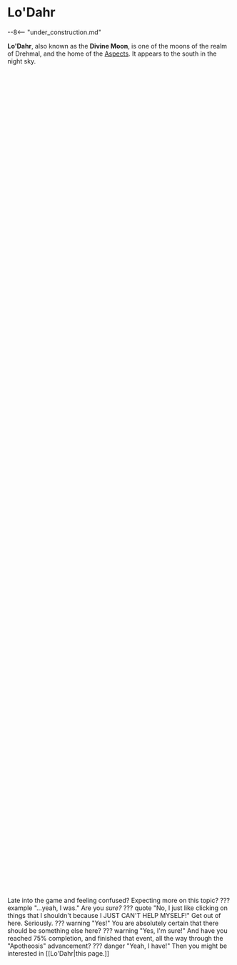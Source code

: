 # Lo'Dahr

--8<-- "under_construction.md"

**Lo'Dahr**, also known as the **Divine Moon**, is one of the moons of the realm of Drehmal, and the home of the [Aspects](/Lore/Higher_Beings/Aspects). It appears to the south in the night sky.






<br> <br> <br> <br> <br> <br> <br> <br> <br> <br> <br> <br> <br> <br> <br> <br> <br> <br> <br> <br> <br> <br> <br> <br> <br> <br> <br> <br> <br> <br> <br> <br> <br> <br> <br> <br> <br> <br> <br> <br> <br> <br> <br> <br> <br> <br> <br> <br> <br> <br> <br> <br> <br> <br> <br> <br> <br> <br> <br> <br> <br> <br> <br> <br> <br> <br> <br> <br> <br> <br> <br> <br> <br> <br> <br> <br> <br> <br> <br> <br> <br> <br> <br> <br> <br> <br> <br> <br> <br> <br> <br> <br> <br> <br> <br> <br> <br> <br> <br> <br> <br> <br> <br> <br> <br> <br> <br> <br>

Late into the game and feeling confused? Expecting more on this topic?
??? example "...yeah, I was."
    Are you *sure?*
    ??? quote "No, I just like clicking on things that I shouldn't because I JUST CAN'T HELP MYSELF!"
        Get out of here. Seriously.
    ??? warning "Yes!"
        You are absolutely certain that there should be something else here?
        ??? warning "Yes, I'm sure!"
            And have you reached 75% completion, and finished that event, all the way through the "Apotheosis" advancement?
            ??? danger "Yeah, I have!"
                Then you might be interested in [[Lo'Dahr|this page.]]